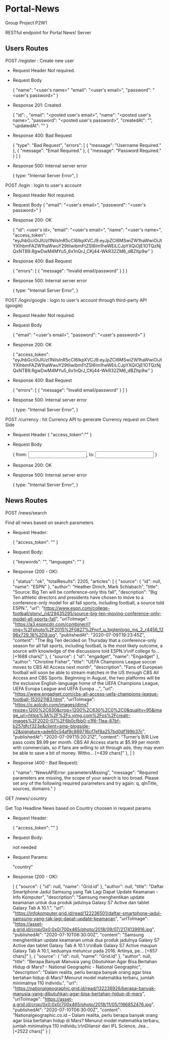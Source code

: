 # Portal-News
Group Project P2W1

RESTful endpoint for Portal News! Server

## Users Routes

POST /register : Create new user

- Request Header
    Not required.

- Request Body

    {
        "name": "<user's name>"
        "email": "<user's email>",
        "password": "<user's password>"
    }

- Response 201: Created

    {
        "id": <given id by system>,
        "email": "<posted user's email>",
        "name": "<posted user's name>",
        "password": "<posted user's password>",
        "createdAt": "<date given by system>",
        "updatedAt": "<date given by system>"
    }

- Response 400: Bad Request

    {
        "type": "Bad Request",
        "errors": [
            {
                "message": "Username Required."
            },
            {
                "message": "Email Required."
            },
            {
                "message": "Password Required."
            }
        ]
    }

- Response 500: Internal server error

    {
        type: "Internal Server Error", <show error>
    }

POST /login : login to user's account

- Request Header
    Not required.

- Request Body
    {
        "email": "<user's email>",
        "password": "<user's password>"
    }

- Response 200: OK

    {
        "id": <user's id>,
        "email": "<user's email>",
        "name": "<user's name>",
        "access_token": "eyJhbGciOiJIUzI1NiIsInR5cCI6IkpXVCJ9.eyJpZCI6MSwiZW1haWwiOiJtYXlhbmFAZW1haWwuY29tIiwibmFtZSI6Im1heWEiLCJpYXQiOjE1OTQzNjQxNTB9.RgwDwM4MYu5_6x1nQrJ_CKj44-WkR32ZM6_dBZItp9w"
    }

- Response 400: Bad Request

    {
        "errors": [
                    {
                        "message": "Invalid email/password"
                    }
                ]
    }

- Response 500: Internal server error

    {
        type: "Internal Server Error", <show error>
    }

POST /login/google : login to user's account through third-party API (google)

- Request Header
    Not required.

- Request Body

    {
        "email": "<user's email>",
        "password": "<user's password>"
    }

- Response 200: OK

    {
        "access_token": "eyJhbGciOiJIUzI1NiIsInR5cCI6IkpXVCJ9.eyJpZCI6MSwiZW1haWwiOiJtYXlhbmFAZW1haWwuY29tIiwibmFtZSI6Im1heWEiLCJpYXQiOjE1OTQzNjQxNTB9.RgwDwM4MYu5_6x1nQrJ_CKj44-WkR32ZM6_dBZItp9w"
    }

- Response 400: Bad Request

    {
        "errors": [
                    {
                        "message": "Invalid email/password"
                    }
                ]
    }

- Response 500: Internal server error

    {
        type: "Internal Server Error", <show error>
    }


POST /currency : hit Currency API to generate Currency request on Client Side

- Request Header
    {
        "access_token":"<access token>"
    }

- Request Body

    {
        from: <input Initial currency>,
        to: <input Comparison currency>
    }

- Response 200: OK

    <Currency result>

- Response 500: Internal server error

    {
        type: "Internal Server Error", <show error>
    }

## News Routes

POST /news/search

Find all news based on search parameters

- Request Header:

   {
      "access_token": "<your access token>"
   }

- Request Body:

   {
      "keywords": "<keywords to get insert into>",
      "languages": "<language to get insert into>"
   }

- Response (200 - OK):

    {
        "status": "ok",
        "totalResults": 2205,
        "articles": [
            {
                "source": {
                    "id": null,
                    "name": "ESPN"
                },
                "author": "Heather Dinich, Mark Schlabach",
                "title": "Source: Big Ten will be conference-only this fall",
                "description": "Big Ten athletic directors and presidents have chosen to move to a conference-only model for all fall sports, including football, a source told ESPN.",
                "url": "https://www.espn.com/college-football/story/_/id/29435295/source-big-ten-moving-conference-only-model-all-sports-fall",
                "urlToImage": "https://a3.espncdn.com/combiner/i?img=%2Fphoto%2F2015%2F0827%2Fncf_u_bigtenlogo_ms_2_r4456_1296x729_16%2D9.jpg",
                "publishedAt": "2020-07-09T19:23:45Z",
                "content": "The Big Ten decided on Thursday that a conference-only season for all fall sports, including football, is the most likely outcome, a source with knowledge of the discussions told ESPN.\r\nIf college fo… [+1688 chars]"
            },
            {
                "source": {
                    "id": "engadget",
                    "name": "Engadget"
                },
                "author": "Christine Fisher",
                "title": "UEFA Champions League soccer moves to CBS All Access next month",
                "description": "Fans of European football will soon be able to stream matches in the US through CBS All Access and CBS Sports. Beginning in August, the two platforms will be the exclusive English-language home of the UEFA Champions League, UEFA Europa League and UEFA Europa …",
                "url": "https://www.engadget.com/cbs-all-access-uefa-champions-league-football-152021183.html",
                "urlToImage": "https://o.aolcdn.com/images/dims?resize=1200%2C630&crop=1200%2C630%2C0%2C0&quality=95&image_uri=https%3A%2F%2Fs.yimg.com%2Fos%2Fcreatr-images%2F2020-07%2F6b0cfbb0-c1f6-11ea-87bf-b257dfcf323e&client=amp-blogside-v2&signature=ade60c54af9c869716cf7ef8a257bd0df199b37c",
                "publishedAt": "2020-07-09T15:20:21Z",
                "content": "Turner’s B/R Live pass costs $9.99 per month. CBS All Access starts at $5.99 per month with commercials, so if fans are willing to sit through ads, they may even be able to save a bit of money. Witho… [+439 chars]"
            },
        ]
    }

- Response (400 - Bad Request):

    {
        "name": "NewsAPIError: parametersMissing",
        "message": "Required parameters are missing, the scope of your search is too broad. Please set any of the following required parameters and try again: q, qInTitle, sources, domains."
    }


GET /news/:country

Get Top Headline News based on Country choosen in request params

- Request Header:

   {
      "access_token": "<your access token>"
   }

- Request Body:

   not needed

- Request Params:

    "country"
   
- Response (200 - OK):

    [
        {
            "source": {
                "id": null,
                "name": "Grid.id"
            },
            "author": null,
            "title": "Daftar Smartphone Jadul Samsung yang Tak Lagi Dapat Update Keamanan - Info Komputer",
            "description": "Samsung menghentikan update keamanan untuk dua produk jadulnya Galaxy S7 Active dan tablet Galaxy Tab A 10.1.",
            "url": "https://infokomputer.grid.id/read/122236501/daftar-smartphone-jadul-samsung-yang-tak-lagi-dapat-update-keamanan",
            "urlToImage": "https://asset-a.grid.id/crop/0x0:0x0/700x465/photo/2018/09/07/2174139916.jpg",
            "publishedAt": "2020-07-10T06:30:00Z",
            "content": "Samsung menghentikan update keamanan untuk dua produk jadulnya Galaxy S7 Active dan tablet Galaxy Tab A 10.1.\r\nBaik Galaxy S7 Active maupun Galaxy Tab A 10.1, keduanya meluncur pada 2016. Artinya, pe… [+857 chars]"
        },
        {
            "source": {
                "id": null,
                "name": "Grid.id"
            },
            "author": null,
            "title": "Berapa Banyak Manusia yang Dibutuhkan Agar Bisa Bertahan Hidup di Mars? - National Geographic - National Geographic",
            "description": "Dalam realita, perlu berapa banyak orang agar bisa bertahan hidup di Mars? Menurut model matematika terbaru, jumlah minimalnya 110 individu.",
            "url": "https://nationalgeographic.grid.id/read/132236926/berapa-banyak-manusia-yang-dibutuhkan-agar-bisa-bertahan-hidup-di-mars",
            "urlToImage": "https://asset-a.grid.id/crop/0x0:0x0/700x465/photo/2018/11/05/1166852476.jpg",
            "publishedAt": "2020-07-10T06:30:00Z",
            "content": "Nationalgeographic.co.id – Dalam realita, perlu berapa banyak orang agar bisa bertahan hidup di Mars? Menurut model matematika terbaru, jumlah minimalnya 110 individu.\r\nDilansir dari IFL Science, Jea… [+2522 chars]"
        }
    ]
